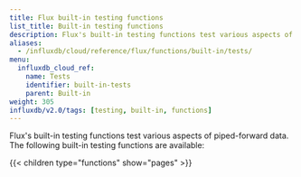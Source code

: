 ```yaml
---
title: Flux built-in testing functions
list_title: Built-in testing functions
description: Flux's built-in testing functions test various aspects of piped-forward data.
aliases:
  - /influxdb/cloud/reference/flux/functions/built-in/tests/
menu:
  influxdb_cloud_ref:
    name: Tests
    identifier: built-in-tests
    parent: Built-in
weight: 305
influxdb/v2.0/tags: [testing, built-in, functions]
---
```


Flux's built-in testing functions test various aspects of piped-forward data.
The following built-in testing functions are available:

{{< children type="functions" show="pages" >}}
